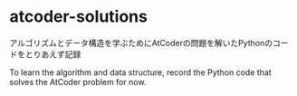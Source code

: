 # atcoder-solutions

アルゴリズムとデータ構造を学ぶためにAtCoderの問題を解いたPythonのコードをとりあえず記録

To learn the algorithm and data structure, record the Python code that solves the AtCoder problem for now.